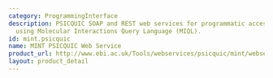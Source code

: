 ```yaml
---
category: ProgrammingInterface
description: PSICQUIC SOAP and REST web services for programmatic access to MINT data
  using Molecular Interactions Query Language (MIQL).
id: mint.psicquic
name: MINT PSICQUIC Web Service
product_url: http://www.ebi.ac.uk/Tools/webservices/psicquic/mint/webservices/
layout: product_detail
---
```

